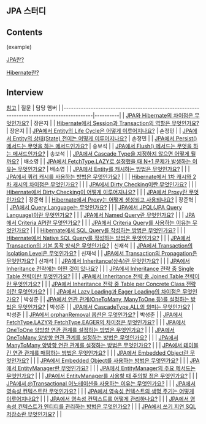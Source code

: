 ## JPA 스터디

## Contents
(example)

[JPA란?]()

[Hibernate란?]()

## Interview
[참고](https://thisdev.tistory.com/entry/JPA-%EA%B4%80%EB%A0%A8-%EC%9D%B8%ED%84%B0%EB%B7%B0-%EC%A7%88%EB%AC%B8-50%EA%B0%80%EC%A7%80)
| 질문                                                                                       | 담당 멤버 |
|------------------------------------------------------------------------------------------|----------|
| [JPA와 Hibernate의 차이점은 무엇인가요?](https://github.com/SonJM/CS-Study/blob/main/JPA/interview/1.%20JPA%EC%99%80%20Hibernate%EC%9D%98%20%EC%B0%A8%EC%9D%B4%EC%A0%90%EC%9D%80%20%EB%AC%B4%EC%97%87%EC%9D%B8%EA%B0%80%EC%9A%94.md)                                               | 장은지   |
| [Hibernate에서 Session과 Transaction의 역할은 무엇인가요?](https://github.com/SonJM/CS-Study/blob/main/JPA/interview/2.%20Hibernate%EC%97%90%EC%84%9C%20Session%EA%B3%BC%20Transaction%EC%9D%98%20%EC%97%AD%ED%95%A0%EC%9D%80%20%EB%AC%B4%EC%97%87%EC%9D%B8%EA%B0%80%EC%9A%94.md)                             | 장은지   |
| [JPA에서 Entity의 Life Cycle은 어떻게 이루어지나요?](https://github.com/SonJM/CS-Study/blob/main/JPA/interview/3.%20JPA%EC%97%90%EC%84%9C%20Entity%EC%9D%98%20Life%20Cycle%EC%9D%80%20%EC%96%B4%EB%96%BB%EA%B2%8C%20%EC%9D%B4%EB%A3%A8%EC%96%B4%EC%A7%80%EB%82%98%EC%9A%94.md)                                    | 손정민   |
| [JPA에서 Entity의 상태(State) 전이는 어떻게 이루어지나요?](https://github.com/SonJM/CS-Study/blob/main/JPA/interview/4.%20JPA%EC%97%90%EC%84%9C%20Entity%EC%9D%98%20%EC%83%81%ED%83%9C(State)%20%EC%A0%84%EC%9D%B4%EB%8A%94%20%EC%96%B4%EB%96%BB%EA%B2%8C%20%EC%9D%B4%EB%A3%A8%EC%96%B4%EC%A7%80%EB%82%98%EC%9A%94.md)                              | 손정민   |
| [JPA에서 Persist() 메서드는 무엇을 하는 메서드인가요?](https://github.com/SonJM/CS-Study/blob/main/JPA/interview/5.%20JPA%EC%97%90%EC%84%9C%20Persist()%20%EB%A9%94%EC%84%9C%EB%93%9C%EB%8A%94%20%EB%AC%B4%EC%97%87%EC%9D%84%20%ED%95%98%EB%8A%94%20%EB%A9%94%EC%84%9C%EB%93%9C%EC%9D%B8%EA%B0%80%EC%9A%94.md)                                 | 송보석   |
| [JPA에서 Flush() 메서드는 무엇을 하는 메서드인가요?](https://github.com/SonJM/CS-Study/blob/main/JPA/interview/6.%20JPA%EC%97%90%EC%84%9C%20Flush()%20%EB%A9%94%EC%84%9C%EB%93%9C%EB%8A%94%20%EB%AC%B4%EC%97%87%EC%9D%84%20%ED%95%98%EB%8A%94%20%EB%A9%94%EC%84%9C%EB%93%9C%EC%9D%B8%EA%B0%80%EC%9A%94.md)                                  | 송보석   |
| [JPA에서 Cascade Type을 지정하지 않으면 어떻게 될까요?](https://github.com/SonJM/CS-Study/blob/main/JPA/interview/7.%20JPA%EC%97%90%EC%84%9C%20Cascade%20Type%EC%9D%84%20%EC%A7%80%EC%A0%95%ED%95%98%EC%A7%80%20%EC%95%8A%EC%9C%BC%EB%A9%B4%20%EC%96%B4%EB%96%BB%EA%B2%8C%20%EB%90%A0%EA%B9%8C%EC%9A%94.md)                                | 배소영   |
| [JPA에서 FetchType.LAZY로 설정했을 때 N+1 문제가 발생하는 이유는 무엇인가요?](https://github.com/SonJM/CS-Study/blob/main/JPA/interview/8.%20JPA%EC%97%90%EC%84%9C%20FetchType.LAZY%EB%A1%9C%20%EC%84%A4%EC%A0%95%ED%96%88%EC%9D%84%20%EB%95%8C%20N%2B1%20%EB%AC%B8%EC%A0%9C%EA%B0%80%20%EB%B0%9C%EC%83%9D%ED%95%98%EB%8A%94%20%EC%9D%B4%EC%9C%A0%EB%8A%94%20%EB%AC%B4%EC%97%87%EC%9D%B8%EA%B0%80%EC%9A%94.md)           | 배소영   |
| [JPA에서 Entity를 캐시하는 방법은 무엇인가요?](https://github.com/SonJM/CS-Study/blob/main/JPA/interview/9.%20JPA%EC%97%90%EC%84%9C%20Entity%EB%A5%BC%20%EC%BA%90%EC%8B%9C%ED%95%98%EB%8A%94%20%EB%B0%A9%EB%B2%95%EC%9D%80%20%EB%AC%B4%EC%97%87%EC%9D%B8%EA%B0%80%EC%9A%94.md)                                         |    |
| [JPA에서 쿼리 캐시를 사용하는 방법은 무엇인가요?](https://github.com/SonJM/CS-Study/blob/main/JPA/interview/10.%20JPA%EC%97%90%EC%84%9C%20%EC%BF%BC%EB%A6%AC%20%EC%BA%90%EC%8B%9C%EB%A5%BC%20%EC%82%AC%EC%9A%A9%ED%95%98%EB%8A%94%20%EB%B0%A9%EB%B2%95%EC%9D%80%20%EB%AC%B4%EC%97%87%EC%9D%B8%EA%B0%80%EC%9A%94.md)                                      |    |
| [Hibernate에서 1차 캐시와 2차 캐시의 차이점은 무엇인가요?](https://github.com/SonJM/CS-Study/blob/main/JPA/interview/11.%20Hibernate%EC%97%90%EC%84%9C%201%EC%B0%A8%20%EC%BA%90%EC%8B%9C%EC%99%80%202%EC%B0%A8%20%EC%BA%90%EC%8B%9C%EC%9D%98%20%EC%B0%A8%EC%9D%B4%EC%A0%90%EC%9D%80%20%EB%AC%B4%EC%97%87%EC%9D%B8%EA%B0%80%EC%9A%94.md)                             |    |
| [JPA에서 Dirty Checking이란 무엇인가요?](https://github.com/SonJM/CS-Study/blob/main/JPA/interview/12.%20JPA%EC%97%90%EC%84%9C%20Dirty%20Checking%EC%9D%B4%EB%9E%80%20%EB%AC%B4%EC%97%87%EC%9D%B8%EA%B0%80%EC%9A%94.md)                                               |    |
| [Hibernate에서 Dirty Checking이 어떻게 이루어지나요?](https://github.com/SonJM/CS-Study/blob/main/JPA/interview/13.%20Hibernate%EC%97%90%EC%84%9C%20Dirty%20Checking%EC%9D%B4%20%EC%96%B4%EB%96%BB%EA%B2%8C%20%EC%9D%B4%EB%A3%A8%EC%96%B4%EC%A7%80%EB%82%98%EC%9A%94.md)                                 |    |
| [JPA에서 Proxy란 무엇인가요?](https://github.com/SonJM/CS-Study/blob/main/JPA/interview/14.%20JPA%EC%97%90%EC%84%9C%20Proxy%EB%9E%80%20%EB%AC%B4%EC%97%87%EC%9D%B8%EA%B0%80%EC%9A%94.md)                                                          | 장준혁   |
| [Hibernate에서 Proxy는 어떻게 생성되고 사용되나요?](https://github.com/SonJM/CS-Study/blob/main/JPA/interview/15.%20Hibernate%EC%97%90%EC%84%9C%20Proxy%EB%8A%94%20%EC%96%B4%EB%96%BB%EA%B2%8C%20%EC%83%9D%EC%84%B1%EB%90%98%EA%B3%A0%20%EC%82%AC%EC%9A%A9%EB%90%98%EB%82%98%EC%9A%94.md)                                    | 장준혁   |
| [JPA에서 Query Language는 무엇인가요?](https://github.com/SonJM/CS-Study/blob/main/JPA/interview/16.%20JPA%EC%97%90%EC%84%9C%20Query%20Language%EB%8A%94%20%EB%AC%B4%EC%97%87%EC%9D%B8%EA%B0%80%EC%9A%94.md)                                                 |    |
| [JPA에서 JPQL(JPA Query Language)이란 무엇인가요?](https://github.com/SonJM/CS-Study/blob/main/JPA/interview/17.%20JPA%EC%97%90%EC%84%9C%20JPQL(JPA%20Query%20Language)%EC%9D%B4%EB%9E%80%20%EB%AC%B4%EC%97%87%EC%9D%B8%EA%B0%80%EC%9A%94.md)                                    |    |
| [JPA에서 Named Query란 무엇인가요?](https://github.com/SonJM/CS-Study/blob/main/JPA/interview/18.%20JPA%EC%97%90%EC%84%9C%20Named%20Query%EB%9E%80%20%EB%AC%B4%EC%97%87%EC%9D%B8%EA%B0%80%EC%9A%94.md)                                                    |    |
| [JPA에서 Criteria API란 무엇인가요?](https://github.com/SonJM/CS-Study/blob/main/JPA/interview/19.%20JPA%EC%97%90%EC%84%9C%20Criteria%20API%EB%9E%80%20%EB%AC%B4%EC%97%87%EC%9D%B8%EA%B0%80%EC%9A%94.md)                                                   |    |
| [JPA에서 Criteria Query를 사용하는 이유는 무엇인가요?](https://github.com/SonJM/CS-Study/blob/main/JPA/interview/20.%20JPA%EC%97%90%EC%84%9C%20Criteria%20Query%EB%A5%BC%20%EC%82%AC%EC%9A%A9%ED%95%98%EB%8A%94%20%EC%9D%B4%EC%9C%A0%EB%8A%94%20%EB%AC%B4%EC%97%87%EC%9D%B8%EA%B0%80%EC%9A%94.md)                                |    |
| [Hibernate에서 SQL Query를 작성하는 방법은 무엇인가요?](https://github.com/SonJM/CS-Study/blob/main/JPA/interview/21.%20Hibernate%EC%97%90%EC%84%9C%20SQL%20Query%EB%A5%BC%20%EC%9E%91%EC%84%B1%ED%95%98%EB%8A%94%20%EB%B0%A9%EB%B2%95%EC%9D%80%20%EB%AC%B4%EC%97%87%EC%9D%B8%EA%B0%80%EC%9A%94.md)                               |    |
| [Hibernate에서 Native SQL Query를 작성하는 방법은 무엇인가요?](https://github.com/SonJM/CS-Study/blob/main/JPA/interview/22.%20Hibernate%EC%97%90%EC%84%9C%20Native%20SQL%20Query%EB%A5%BC%20%EC%9E%91%EC%84%B1%ED%95%98%EB%8A%94%20%EB%B0%A9%EB%B2%95%EC%9D%80%20%EB%AC%B4%EC%97%87%EC%9D%B8%EA%B0%80%EC%9A%94.md)                        |    |
| [JPA에서 Transaction의 기본 동작 방식은 무엇인가요?](https://github.com/SonJM/CS-Study/blob/main/JPA/interview/23.%20JPA%EC%97%90%EC%84%9C%20Transaction%EC%9D%98%20%EA%B8%B0%EB%B3%B8%20%EB%8F%99%EC%9E%91%20%EB%B0%A9%EC%8B%9D%EC%9D%80%20%EB%AC%B4%EC%97%87%EC%9D%B8%EA%B0%80%EC%9A%94.md)                                  | 신재석   |
| [JPA에서 Transaction의 Isolation Level은 무엇인가요?](https://github.com/SonJM/CS-Study/blob/main/JPA/interview/24.%20JPA%EC%97%90%EC%84%9C%20Transaction%EC%9D%98%20Isolation%20Level%EC%9D%80%20%EB%AC%B4%EC%97%87%EC%9D%B8%EA%B0%80%EC%9A%94.md)                                 | 신재석   |
| [JPA에서 Transaction의 Propagation은 무엇인가요?](https://github.com/SonJM/CS-Study/blob/main/JPA/interview/25.%20JPA%EC%97%90%EC%84%9C%20Transaction%EC%9D%98%20Propagation%EC%9D%80%20%EB%AC%B4%EC%97%87%EC%9D%B8%EA%B0%80%EC%9A%94.md)                                     | 신재석   |
| [JPA에서 Inheritance(상속)란 무엇인가요?](https://github.com/SonJM/CS-Study/blob/main/JPA/interview/26.%20JPA%EC%97%90%EC%84%9C%20Inheritance(%EC%83%81%EC%86%8D)%EB%9E%80%20%EB%AC%B4%EC%97%87%EC%9D%B8%EA%B0%80%EC%9A%94.md)                                             |    |
| [JPA에서 Inheritance 전략에는 어떤 것이 있나요?](https://github.com/SonJM/CS-Study/blob/main/JPA/interview/27.%20JPA%EC%97%90%EC%84%9C%20Inheritance%20%EC%A0%84%EB%9E%B5%EC%97%90%EB%8A%94%20%EC%96%B4%EB%96%A4%20%EA%B2%83%EC%9D%B4%20%EC%9E%88%EB%82%98%EC%9A%94.md)                                      |    |
| [JPA에서 Inheritance 전략 중 Single Table 전략이란 무엇인가요?](https://github.com/SonJM/CS-Study/blob/main/JPA/interview/28.%20JPA%EC%97%90%EC%84%9C%20Inheritance%20%EC%A0%84%EB%9E%B5%20%EC%A4%91%20Single%20Table%20%EC%A0%84%EB%9E%B5%EC%9D%B4%EB%9E%80%20%EB%AC%B4%EC%97%87%EC%9D%B8%EA%B0%80%EC%9A%94.md)                        |    |
| [JPA에서 Inheritance 전략 중 Joined Table 전략이란 무엇인가요?](https://github.com/SonJM/CS-Study/blob/main/JPA/interview/29.%20JPA%EC%97%90%EC%84%9C%20Inheritance%20%EC%A0%84%EB%9E%B5%20%EC%A4%91%20Joined%20Table%20%EC%A0%84%EB%9E%B5%EC%9D%B4%EB%9E%80%20%EB%AC%B4%EC%97%87%EC%9D%B8%EA%B0%80%EC%9A%94.md)                        |    |
| [JPA에서 Inheritance 전략 중 Table per Concrete Class 전략이란 무엇인가요?](https://github.com/SonJM/CS-Study/blob/main/JPA/interview/30.%20JPA%EC%97%90%EC%84%9C%20Inheritance%20%EC%A0%84%EB%9E%B5%20%EC%A4%91%20Table%20per%20Concrete%20Class%20%EC%A0%84%EB%9E%B5%EC%9D%B4%EB%9E%80%20%EB%AC%B4%EC%97%87%EC%9D%B8%EA%B0%80%EC%9A%94.md)            |    |
| [JPA에서 Lazy Loading과 Eager Loading의 차이점은 무엇인가요?](https://github.com/SonJM/CS-Study/blob/main/JPA/interview/31.%20JPA%EC%97%90%EC%84%9C%20Lazy%20Loading%EA%B3%BC%20Eager%20Loading%EC%9D%98%20%EC%B0%A8%EC%9D%B4%EC%A0%90%EC%9D%80%20%EB%AC%B4%EC%97%87%EC%9D%B8%EA%B0%80%EC%9A%94.md)                         | 박성준   |
| [JPA에서 연관 관계(OneToMany, ManyToOne 등)를 설정하는 방법은 무엇인가요?](https://github.com/SonJM/CS-Study/blob/main/JPA/interview/32.%20JPA%EC%97%90%EC%84%9C%20%EC%97%B0%EA%B4%80%20%EA%B4%80%EA%B3%84(OneToMany%2C%20ManyToOne%20%EB%93%B1)%EB%A5%BC%20%EC%84%A4%EC%A0%95%ED%95%98%EB%8A%94%20%EB%B0%A9%EB%B2%95%EC%9D%80%20%EB%AC%B4%EC%97%87%EC%9D%B8%EA%B0%80%EC%9A%94.md)            | 박성준   |
| [JPA에서 CascadeType.ALL의 의미는 무엇인가요?](https://github.com/SonJM/CS-Study/blob/main/JPA/interview/33.%20JPA%EC%97%90%EC%84%9C%20CascadeType.ALL%EC%9D%98%20%EC%9D%98%EB%AF%B8%EB%8A%94%20%EB%AC%B4%EC%97%87%EC%9D%B8%EA%B0%80%EC%9A%94.md)                                        | 박성준   |
| [JPA에서 orphanRemoval 옵션은 무엇인가요?](https://github.com/SonJM/CS-Study/blob/main/JPA/interview/34.%20JPA%EC%97%90%EC%84%9C%20orphanRemoval%20%EC%98%B5%EC%85%98%EC%9D%80%20%EB%AC%B4%EC%97%87%EC%9D%B8%EA%B0%80%EC%9A%94.md)                                            | 박성준   |
| [JPA에서 FetchType.LAZY와 FetchType.EAGER의 차이점은 무엇인가요?](https://github.com/SonJM/CS-Study/blob/main/JPA/interview/35.%20JPA%EC%97%90%EC%84%9C%20FetchType.LAZY%EC%99%80%20FetchType.EAGER%EC%9D%98%20%EC%B0%A8%EC%9D%B4%EC%A0%90%EC%9D%80%20%EB%AC%B4%EC%97%87%EC%9D%B8%EA%B0%80%EC%9A%94.md)                      |    |
| [JPA에서 OneToOne 양방향 연관 관계를 설정하는 방법은 무엇인가요?](https://github.com/SonJM/CS-Study/blob/main/JPA/interview/36.%20JPA%EC%97%90%EC%84%9C%20OneToOne%20%EC%96%91%EB%B0%A9%ED%96%A5%20%EC%97%B0%EA%B4%80%20%EA%B4%80%EA%B3%84%EB%A5%BC%20%EC%84%A4%EC%A0%95%ED%95%98%EB%8A%94%20%EB%B0%A9%EB%B2%95%EC%9D%80%20%EB%AC%B4%EC%97%87%EC%9D%B8%EA%B0%80%EC%9A%94.md)                     |    |
| [JPA에서 OneToMany 양방향 연관 관계를 설정하는 방법은 무엇인가요?](https://github.com/SonJM/CS-Study/blob/main/JPA/interview/37.%20JPA%EC%97%90%EC%84%9C%20OneToMany%20%EC%96%91%EB%B0%A9%ED%96%A5%20%EC%97%B0%EA%B4%80%20%EA%B4%80%EA%B3%84%EB%A5%BC%20%EC%84%A4%EC%A0%95%ED%95%98%EB%8A%94%20%EB%B0%A9%EB%B2%95%EC%9D%80%20%EB%AC%B4%EC%97%87%EC%9D%B8%EA%B0%80%EC%9A%94.md)                    |    |
| [JPA에서 ManyToMany 양방향 연관 관계를 설정하는 방법은 무엇인가요?](https://github.com/SonJM/CS-Study/blob/main/JPA/interview/38.%20JPA%EC%97%90%EC%84%9C%20ManyToMany%20%EC%96%91%EB%B0%A9%ED%96%A5%20%EC%97%B0%EA%B4%80%20%EA%B4%80%EA%B3%84%EB%A5%BC%20%EC%84%A4%EC%A0%95%ED%95%98%EB%8A%94%20%EB%B0%A9%EB%B2%95%EC%9D%80%20%EB%AC%B4%EC%97%87%EC%9D%B8%EA%B0%80%EC%9A%94.md)                   |    |
| [JPA에서 테이블 간 연관 관계를 매핑하는 방법은 무엇인가요?](https://github.com/SonJM/CS-Study/blob/main/JPA/interview/39.%20JPA%EC%97%90%EC%84%9C%20%ED%85%8C%EC%9D%B4%EB%B8%94%20%EA%B0%84%20%EC%97%B0%EA%B4%80%20%EA%B4%80%EA%B3%84%EB%A5%BC%20%EB%A7%A4%ED%95%91%ED%95%98%EB%8A%94%20%EB%B0%A9%EB%B2%95%EC%9D%80%20%EB%AC%B4%EC%97%87%EC%9D%B8%EA%B0%80%EC%9A%94.md)                            |    |
| [JPA에서 Embedded Object란 무엇인가요?](https://github.com/SonJM/CS-Study/blob/main/JPA/interview/40.%20JPA%EC%97%90%EC%84%9C%20Embedded%20Object%EB%9E%80%20%EB%AC%B4%EC%97%87%EC%9D%B8%EA%B0%80%EC%9A%94.md)                                               |    |
| [JPA에서 Embedded Object를 사용하는 방법은 무엇인가요?](https://github.com/SonJM/CS-Study/blob/main/JPA/interview/41.%20JPA%EC%97%90%EC%84%9C%20Embedded%20Object%EB%A5%BC%20%EC%82%AC%EC%9A%A9%ED%95%98%EB%8A%94%20%EB%B0%A9%EB%B2%95%EC%9D%80%20%EB%AC%B4%EC%97%87%EC%9D%B8%EA%B0%80%EC%9A%94.md)                               |    |
| [JPA에서 EntityManager란 무엇인가요?](https://github.com/SonJM/CS-Study/blob/main/JPA/interview/42.%20JPA%EC%97%90%EC%84%9C%20EntityManager%EB%9E%80%20%EB%AC%B4%EC%97%87%EC%9D%B8%EA%B0%80%EC%9A%94.md)                                                 |    |
| [JPA에서 EntityManager의 주요 메서드는 무엇인가요?](https://github.com/SonJM/CS-Study/blob/main/JPA/interview/43.%20JPA%EC%97%90%EC%84%9C%20EntityManager%EC%9D%98%20%EC%A3%BC%EC%9A%94%20%EB%A9%94%EC%84%9C%EB%93%9C%EB%8A%94%20%EB%AC%B4%EC%97%87%EC%9D%B8%EA%B0%80%EC%9A%94.md)                                   |    |
| [JPA에서 EntityManager를 사용할 때 주의할 점은 무엇인가요?](https://github.com/SonJM/CS-Study/blob/main/JPA/interview/44.%20JPA%EC%97%90%EC%84%9C%20EntityManager%EB%A5%BC%20%EC%82%AC%EC%9A%A9%ED%95%A0%20%EB%95%8C%20%EC%A3%BC%EC%9D%98%ED%95%A0%20%EC%A0%90%EC%9D%80%20%EB%AC%B4%EC%97%87%EC%9D%B8%EA%B0%80%EC%9A%94.md)                           |    |
| [JPA에서 @Transactional 어노테이션을 사용하는 이유는 무엇인가요?](https://github.com/SonJM/CS-Study/blob/main/JPA/interview/45.%20JPA%EC%97%90%EC%84%9C%20%40Transactional%20%EC%96%B4%EB%85%B8%ED%85%8C%EC%9D%B4%EC%85%98%EC%9D%84%20%EC%82%AC%EC%9A%A9%ED%95%98%EB%8A%94%20%EC%9D%B4%EC%9C%A0%EB%8A%94%20%EB%AC%B4%EC%97%87%EC%9D%B8%EA%B0%80%EC%9A%94.md)                     |    |
| [JPA에서 영속성 컨텍스트란 무엇인가요?](https://github.com/SonJM/CS-Study/blob/main/JPA/interview/46.%20JPA%EC%97%90%EC%84%9C%20%EC%98%81%EC%86%8D%EC%84%B1%20%EC%BB%A8%ED%85%8D%EC%8A%A4%ED%8A%B8%EB%9E%80%20%EB%AC%B4%EC%97%87%EC%9D%B8%EA%B0%80%EC%9A%94.md)                                               |    |
| [JPA에서 영속성 컨텍스트의 생명 주기는 어떻게 이루어지나요?](https://github.com/SonJM/CS-Study/blob/main/JPA/interview/47.%20JPA%EC%97%90%EC%84%9C%20%EC%98%81%EC%86%8D%EC%84%B1%20%EC%BB%A8%ED%85%8D%EC%8A%A4%ED%8A%B8%EC%9D%98%20%EC%83%9D%EB%AA%85%20%EC%A3%BC%EA%B8%B0%EB%8A%94%20%EC%96%B4%EB%96%BB%EA%B2%8C%20%EC%9D%B4%EB%A3%A8%EC%96%B4%EC%A7%80%EB%82%98%EC%9A%94.md)                          |    |
| [JPA에서 영속성 컨텍스트를 어떻게 관리하나요?](https://github.com/SonJM/CS-Study/blob/main/JPA/interview/48.%20JPA%EC%97%90%EC%84%9C%20%EC%98%81%EC%86%8D%EC%84%B1%20%EC%BB%A8%ED%85%8D%EC%8A%A4%ED%8A%B8%EB%A5%BC%20%EC%96%B4%EB%96%BB%EA%B2%8C%20%EA%B4%80%EB%A6%AC%ED%95%98%EB%82%98%EC%9A%94.md)                                        |    |
| [JPA에서 영속성 컨텍스트가 엔티티를 관리하는 방법은 무엇인가요?](https://github.com/SonJM/CS-Study/blob/main/JPA/interview/49.%20JPA%EC%97%90%EC%84%9C%20%EC%98%81%EC%86%8D%EC%84%B1%20%EC%BB%A8%ED%85%8D%EC%8A%A4%ED%8A%B8%EA%B0%80%20%EC%97%94%ED%8B%B0%ED%8B%B0%EB%A5%BC%20%EA%B4%80%EB%A6%AC%ED%95%98%EB%8A%94%20%EB%B0%A9%EB%B2%95%EC%9D%80%20%EB%AC%B4%EC%97%87%EC%9D%B8%EA%B0%80%EC%9A%94.md)                       |    |
| [JPA에서 쓰기 지연 SQL 저장소란 무엇인가요?](https://github.com/SonJM/CS-Study/blob/main/JPA/interview/50.%20JPA%EC%97%90%EC%84%9C%20%EC%93%B0%EA%B8%B0%20%EC%A7%80%EC%97%B0%20SQL%20%EC%A0%80%EC%9E%A5%EC%86%8C%EB%9E%80%20%EB%AC%B4%EC%97%87%EC%9D%B8%EA%B0%80%EC%9A%94.md)                                         |    |